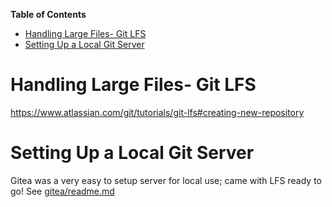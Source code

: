 **Table of Contents**
- [Handling Large Files- Git LFS](#handling-large-files--git-lfs)
- [Setting Up a Local Git Server](#setting-up-a-local-git-server)

# Handling Large Files- Git LFS

https://www.atlassian.com/git/tutorials/git-lfs#creating-new-repository

# Setting Up a Local Git Server

Gitea was a very easy to setup server for local use; came with LFS ready to go!
See [gitea/readme.md](gitea/readme.md)